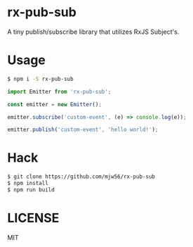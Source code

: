 # rx-pub-sub

A tiny publish/subscribe library that utilizes RxJS Subject's.

# Usage

```bash
$ npm i -S rx-pub-sub
```

```js
import Emitter from 'rx-pub-sub';

const emitter = new Emitter();

emitter.subscribe('custom-event', (e) => console.log(e));

emitter.publish('custom-event', 'hello world!');
```

# Hack

```bash
$ git clone https://github.com/mjw56/rx-pub-sub
$ npm install
$ npm run build
```

# LICENSE

MIT

